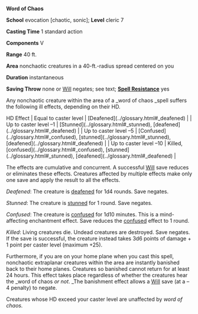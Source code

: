  **Word of Chaos**

**School** evocation [chaotic, sonic]; **Level** cleric 7

**Casting Time** 1 standard action

**Components** V

**Range** 40 ft.

**Area** nonchaotic creatures in a 40-ft.-radius spread centered on you

**Duration** instantaneous

**Saving Throw** none or [Will](../combat.html#_will) negates; see text; **[Spell Resistance](../glossary.html#_spell-resistance)** yes

Any nonchaotic creature within the area of a _word of chaos _spell suffers the following ill effects, depending on their HD.

<thead><tr>
<th>HD</th>
<th>Effect</th>
</tr></thead>| Equal to caster level | [Deafened](../glossary.html#_deafened) |
| Up to caster level –1 | [Stunned](../glossary.html#_stunned), [deafened](../glossary.html#_deafened) |
| Up to caster level –5 | [Confused](../glossary.html#_confused), [stunned](../glossary.html#_stunned), [deafened](../glossary.html#_deafened) |
| Up to caster level –10 | Killed, [confused](../glossary.html#_confused), [stunned](../glossary.html#_stunned), [deafened](../glossary.html#_deafened) |

The effects are cumulative and concurrent. A successful [Will](../combat.html#_will) save reduces or eliminates these effects. Creatures affected by multiple effects make only one save and apply the result to all the effects.

_Deafened_: The creature is [deafened](../glossary.html#_deafened) for 1d4 rounds. Save negates.

_Stunned_: The creature is [stunned](../glossary.html#_stunned) for 1 round. Save negates.

_Confused_: The creature is [confused](../glossary.html#_confused) for 1d10 minutes. This is a mind-affecting enchantment effect. Save reduces the [confused](../glossary.html#_confused) effect to 1 round.

_Killed_: Living creatures die. Undead creatures are destroyed. Save negates. If the save is successful, the creature instead takes 3d6 points of damage + 1 point per caster level (maximum +25).

Furthermore, if you are on your home plane when you cast this spell, nonchaotic extraplanar creatures within the area are instantly banished back to their home planes. Creatures so banished cannot return for at least 24 hours. This effect takes place regardless of whether the creatures hear the _word of chaos _or not_. _The banishment effect allows a [Will](../combat.html#_will) save (at a –4 penalty) to negate.

Creatures whose HD exceed your caster level are unaffected by _word of chaos._


